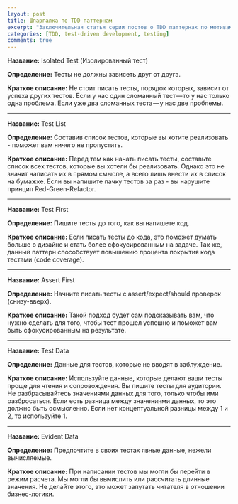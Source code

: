 ```yaml
---
layout: post
title: Шпаргалка по TDD паттернам
excerpt: "Заключительная статья серии постов о TDD паттернах по мотивам чтения замечательной книги Test-Driven Development By Example - Kent Beck"
categories: [TDD, test-driven development, testing]
comments: true
---
```


<b>Название:</b> Isolated Test (Изолированный тест)

<b>Определение:</b> Тесты не должны зависеть друг от друга.

<b>Краткое описание:</b> Не стоит писать тесты, порядок которых, зависит от успеха других тестов. Если у нас один сломанный тест — то у нас только одна проблема. Если уже два сломанных теста — у нас две проблемы.

___

<b>Название:</b> Test List

<b>Определение:</b> Составив список тестов, которые вы хотите реализовать - поможет вам ничего не пропустить.

<b>Краткое описание:</b> Перед тем как начать писать тесты, составьте список всех тестов, которые вы хотели бы реализовать. Однако это не значит написать их в прямом смысле, а всего лишь внести их в список на бумажке. Если вы напишите пачку тестов за раз - вы нарушите принцип Red-Green-Refactor.

___

<b>Название:</b> Test First

<b>Определение:</b> Пишите тесты до того, как вы напишете код.

<b>Краткое описание:</b> Если писать тесты до кода, это поможет думать больше о дизайне и стать более сфокусированным на задаче. Так же, данный паттерн способствует повышению процента покрытия кода тестами (code coverage).

___

<b>Название:</b> Assert First

<b>Определение:</b> Начните писать тесты с assert/expect/should проверок (снизу-вверх). 

<b>Краткое описание:</b> Такой подход будет сам подсказывать вам, что нужно сделать для того, чтобы тест прошел успешно и поможет вам быть сфокусированным на результате.

___

<b>Название:</b> Test Data

<b>Определение:</b> Данные для тестов, которые не вводят в заблуждение.

<b>Краткое описание:</b> Используйте данные, которые делают ваши тесты проще для чтения и сопровождения. Вы пишите тесты для аудитории. Не разбрасывайтесь значениями данных для того, только чтобы ими разбросаться. Если есть разница между значениями данных, то это должно быть осмысленно. Если нет концептуальной разницы между 1 и 2, то используйте 1.

___

<b>Название:</b> Evident Data

<b>Определение:</b> Предпочтите в своих тестах явные данные, нежели вычисляемые.

<b>Краткое описание:</b> При написании тестов мы могли бы перейти в режим расчета. Мы могли бы вычислить или рассчитать длинные значения. Не делайте этого, это может запутать читателя в отношении бизнес-логики.
